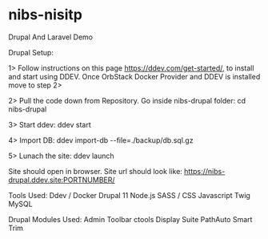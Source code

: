 # nibs-nisitp
Drupal And Laravel Demo


Drupal Setup:

1> Follow instructions on this page https://ddev.com/get-started/, to install and start using DDEV. Once OrbStack Docker Provider and DDEV is installed move to step 2>

2> Pull the code down from Repository. Go inside nibs-drupal folder:
    cd nibs-drupal

3> Start ddev:
    ddev start

4> Import DB:
    ddev import-db --file=./backup/db.sql.gz

5> Lunach the site:
    ddev launch

Site should open in browser. Site url should look like: https://nibs-drupal.ddev.site:PORTNUMBER/



Tools Used:
Ddev / Docker
Drupal 11
Node.js
SASS / CSS
Javascript
Twig
MySQL


Drupal Modules Used:
Admin Toolbar
ctools
Display Suite
PathAuto
Smart Trim

